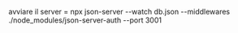avviare il server = npx json-server --watch db.json --middlewares ./node_modules/json-server-auth --port 3001